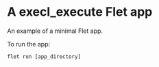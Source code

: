 # A execl_execute Flet app

An example of a minimal Flet app.

To run the app:

```
flet run [app_directory]
```